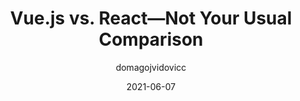 ---
author: domagojvidovicc
date: 2021-06-07
publisher: thepracticaldev
tags:
  - frameworks
  - vuejs
  - react
  - comparisons
target_url: https://dev.to/domagojvidovic/vue-js-vs-react-not-your-usual-comparison-2omm
title: Vue.js vs. React—Not Your Usual Comparison
---